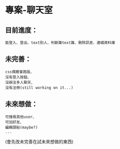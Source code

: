 # 專案-聊天室
## 目前進度：
    能登入、登出、text別人、判斷誰text誰、刪除訊息、連綫資料庫
## 未完善：
    css偶爾會跑版、
    沒有登入按鈕、
    沒辦法多人聊天、
    沒有注冊(still working on it...)
## 未來想做：
    可搜尋其他user、
    可加好友、
    編輯頭貼(maybe?)
    ...
(會先改未完善在試未來想做的東西)
